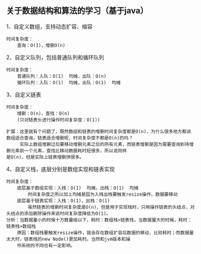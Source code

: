 ## 关于数据结构和算法的学习（基于java）

1、自定义数组，支持动态扩容、缩容 

    时间复杂度： 
        查询：O(1)，增删O(n)
2、自定义队列，包括普通队列和循环队列
    
    时间复杂度：
        普通队列：入队：O(1)  均摊，出队：O(n)
        循环队列：入队：O(1)  均摊，出队：O(1)  均摊
        
3、自定义链表

    时间复杂度：
        增删：O(n)，查找：O(n)
        (只对链表头进行操作时间复杂度：O(1))
        
    扩展：这里就有个问题了，既然数组和链表的增删时间复杂度都是O(n)，为什么很多地方都说数组适合查询，链表适合增删呢，时间复杂度不都是O(n)的吗？
         实际上数组增删过后要移动增删元素之后的所有元素，而链表增删是因为需要查询到待增删元素前一个元素，查找比移动数据耗时短很多，所以说同样
    是O(n)，但是实际上链表增删快很多。
        
4、自定义栈，底层分别是数组实现和链表实现

    时间复杂度：
        底层基于数组实现：入栈：O(1)  均摊，出栈：O(1)  均摊
            时间复杂度之所以加上均摊是因为入栈出栈要触发resize操作，数据要移动
        底层基于链表实现：入栈：O(1)，出栈：O(1)
            虽然链表的增删时间复杂度是O(n)，但是用于实现栈时，只用操作链表的头结点，对头结点的添加删除操作来说时间复杂度降低为O(1)。
    分析：当数据量小的时候十万数量级以下，耗时：数组栈>链表栈，当数据量大的时候，耗时：链表栈>数组栈
        原因：数组栈要触发resize操作，就会存在数组扩容后数据的移动，比较耗时；而数据量太大时，链表栈的new Node()更加耗时。当然和jvm版本和操
        作系统的不同也有一定影响。
        